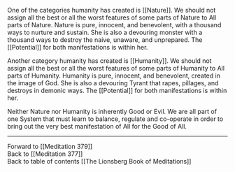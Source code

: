 One of the categories humanity has created is [[Nature]]. We should not assign all the best or all the worst features of some parts of Nature to All parts of Nature. Nature is pure, innocent, and benevolent, with a thousand ways to nurture and sustain. She is also a devouring monster with a thousand ways to destroy the naive, unaware, and unprepared. The [[Potential]] for both manifestations is within her. 

Another category humanity has created is [[Humanity]]. We should not assign all the best or all the worst features of some parts of Humanity to All parts of Humanity. Humanity is pure, innocent, and benevolent, created in the image of God. She is also a devouring Tyrant that rapes, pillages, and destroys in demonic ways. The [[Potential]] for both manifestations is within her. 

Neither Nature nor Humanity is inherently Good or Evil. We are all part of one System that must learn to balance, regulate and co-operate in order to bring out the very best manifestation of All for the Good of All. 

___

Forward to [[Meditation 379]]  
Back to [[Meditation 377]]  
Back to table of contents [[The Lionsberg Book of Meditations]]  